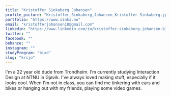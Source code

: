 ```yaml
---
title: "Kristoffer Sinkaberg Johansen"
profile_picture: "Kristoffer_Sinkaberg_Johansen_Kristoffer Sinkaberg.jpg"
portfolio: "https://www.sinka.no"
email: "kristofferjohansen18@gmail.com"
linkedin: "https://www.linkedin.com/in/kristoffer-sinkaberg-johansen-b12414199/"
twitter: ""
facebook: ""
behance: ""
instagram: ""
studyProgram: "bixd"
slug: "krsjo"
---
```


I'm a 22 year old dude from Trondheim. I'm currently studying Interaction Design at NTNU in Gjøvik. I've always loved making stuff, especially if it looks cool. When I'm not in class, you can find me tinkering with cars and bikes or hanging out with my friends, playing some video games.
